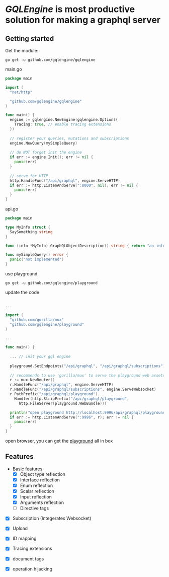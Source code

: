 # *GQLEngine* is most productive solution for making a graphql server



## Getting started

Get the module:

```
go get -u github.com/gqlengine/gqlengine
```

main.go

```go
package main

import (
  "net/http"

  "github.com/gqlengine/gqlengine"
)

func main() {
  engine := gqlengine.NewEngine(gqlengine.Options{
	Tracing: true, // enable tracing extensions
  })
  
  // register your queries, mutations and subscriptions
  engine.NewQuery(mySimpleQuery)
  
  // do NOT forget init the engine
  if err := engine.Init(); err != nil {
    panic(err)
  }
  
  // serve for HTTP
  http.HandleFunc("/api/graphql", engine.ServeHTTP)
  if err := http.ListenAndServe(":8000", nil); err != nil {
    panic(err)
  }
}
```

api.go

```go
package main

type MyInfo struct {
  SaySomething string
}

func (info *MyInfo) GraphQLObjectDescription() string { return "an info object" }

func mySimpleQuery() error {
  panic("not implemented")
}
```

use playground

```
go get -u github.com/gqlengine/playground
```

update the code

```go

...

import (
  "github.com/gorilla/mux"
  "github.com/gqlengine/playground"
)

...

func main() {
  
  ... // init your gql engine
  
  playground.SetEndpoints("/api/graphql", "/api/graphql/subscriptions")
  
  // recommends to use 'gorilla/mux' to serve the playground web assets
  r := mux.NewRouter()
  r.HandleFunc("/api/graphql", engine.ServeHTTP)
  r.HandleFunc("/api/graphql/subscriptions", engine.ServeWebsocket)
  r.PathPrefix("/api/graphql/playground").
    Handler(http.StripPrefix("/api/graphql/playground",
      http.FileServer(playground.WebBundle)))

  println("open playground http://localhost:9996/api/graphql/playground/")
  if err := http.ListenAndServe(":9996", r); err != nil {
    panic(err)
  }
}

```



open browser, you can get the [playground](http://localhost:9996/api/graphql/playground) all in box



## Features

- Basic features
  - [x] Object type reflection
  - [x] Interface reflection
  - [x] Enum reflection
  - [x] Scalar reflection
  - [x] Input reflection
  - [x] Arguments reflection
  - [ ] Directive tags
- [x] Subscription (Integerates Websocket)
- [x] Upload
- [x] ID mapping
- [x] Tracing extensions
- [x] document tags
- [x] operation hijacking

